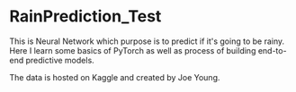 # RainPrediction_Test
This is Neural Network which purpose is to predict if it's going to be rainy. Here I learn some basics of PyTorch as well as process of building end-to-end predictive models.

The data is hosted on Kaggle and created by Joe Young.
